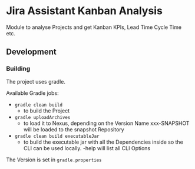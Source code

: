 # Jira Assistant Kanban Analysis

Module to analyse Projects and get Kanban KPIs, Lead Time Cycle Time etc.

## Development

### Building

The project uses gradle.

Available Gradle jobs:

* ```gradle clean build```
    * to build the Project
* ```gradle uploadArchives```
    * to load it to Nexus, depending on the Version Name xxx-SNAPSHOT will be loaded to the snapshot Repository
* ```gradle clean build executableJar```
    * to build the executable jar with all the Dependencies inside so the CLI can be used locally. -help will list all CLI Options

The Version is set in ```gradle.properties```
